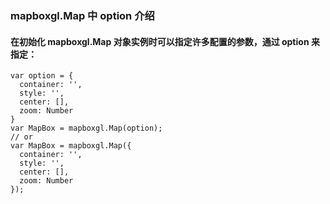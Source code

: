 ### mapboxgl.Map 中 option 介绍

#### 在初始化 mapboxgl.Map 对象实例时可以指定许多配置的参数，通过 option 来指定：

```
var option = {
  container: '',
  style: '',
  center: [],
  zoom: Number
}
var MapBox = mapboxgl.Map(option);
// or 
var MapBox = mapboxgl.Map({
  container: '',
  style: '',
  center: [],
  zoom: Number
});

```
